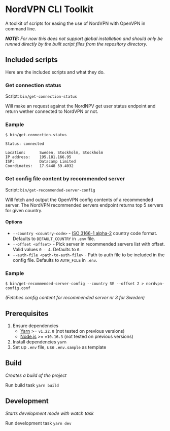 # NordVPN CLI Toolkit

A toolkit of scripts for easing the use of NordVPN with OpenVPN in command line.

_**NOTE:** For now this does not support global installation and should only be runned directly by the built script files from the repository directory._

## Included scripts

Here are the included scripts and what they do.

### Get connection status

Script: `bin/get-connection-status`

Will make an request against the NordNPV get user status endpoint and return wether connected to NordVPN or not.

### Eample

```
$ bin/get-connection-status

Status: connected

Location:      Sweden, Stockholm, Stockholm
IP address:    195.181.166.95
ISP:           Datacamp Limited
Coordinates:   17.9448 59.4032
```

### Get config file content by recommended server

Script: `bin/get-recommended-server-config`

Will fetch and output the OpenVPN config contents of a recommended server. The NordVPN recommended servers endpoint returns top 5 servers for given country.

#### Options

- `--country <country-code>` - [ISO 3166-1 alpha-2](https://en.wikipedia.org/wiki/ISO_3166-1_alpha-2#Officially_assigned_code_elements) country code format. Defaults to `DEFAULT_COUNTRY` in `.env` file.
- `--offset <offset>` - Pick server in recommended servers list with offset. Valid values `0 - 4`. Defaults to `0`.
- `--auth-file <path-to-auth-file>` - Path to auth file to be included in the config file. Defaults to `AUTH_FILE` in `.env`.

### Eample

```
$ bin/get-recommended-server-config --country SE --offset 2 > nordvpn-config.conf
```

_(Fetches config content for recommended server nr 3 for Sweden)_

## Prerequisites

1. Ensure dependencies
   - [Yarn](https://yarnpkg.com/) >= `v1.22.0` (not tested on previous versions)
   - [Node.js](https://nodejs.org/en/) >= `v10.16.3` (not tested on previous versions)
2. Install dependencies `yarn`
3. Set up `.env` file, use `.env.sample` as template

## Build

_Creates a build of the project_

Run build task `yarn build`

## Development

_Starts development mode with watch task_

Run development task `yarn dev`
